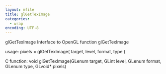 ```yaml
---
layout: mfile
title: glGetTexImage
categories:
  - wrap
encoding: UTF-8
---
```


glGetTexImage  Interface to OpenGL function glGetTexImage

usage:  pixels = glGetTexImage( target, level, format, type )

C function:  void glGetTexImage(GLenum target, GLint level, GLenum format, GLenum type, GLvoid\* pixels)